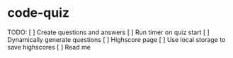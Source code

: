# code-quiz

TODO:
[ ] Create questions and answers
[ ] Run timer on quiz start
[ ] Dynamically generate questions
[ ] Highscore page
[ ] Use local storage to save highscores
[ ] Read me
